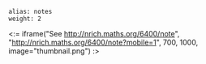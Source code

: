 ````
alias: notes
weight: 2
````

<:= iframe("See http://nrich.maths.org/6400/note", "http://nrich.maths.org/6400/note?mobile=1", 700, 1000, image="thumbnail.png") :>